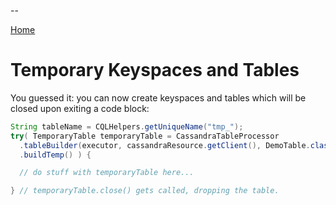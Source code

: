 --

[Home](README)

# Temporary Keyspaces and Tables

You guessed it: you can now create keyspaces and tables which will be closed upon exiting a code block:

```java
String tableName = CQLHelpers.getUniqueName("tmp_");
try( TemporaryTable temporaryTable = CassandraTableProcessor
  .tableBuilder(executor, cassandraResource.getClient(), DemoTable.class).setTableName(tableName)
  .buildTemp() ) {

  // do stuff with temporaryTable here...

} // temporaryTable.close() gets called, dropping the table.
```
